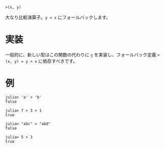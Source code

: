 ```
>(x, y)
```

大なり比較演算子。`y < x` にフォールバックします。

# 実装

一般的に、新しい型はこの関数の代わりに [`<`](@ref) を実装し、フォールバック定義 `>(x, y) = y < x` に依存すべきです。

# 例

```jldoctest
julia> 'a' > 'b'
false

julia> 7 > 3 > 1
true

julia> "abc" > "abd"
false

julia> 5 > 3
true
```
